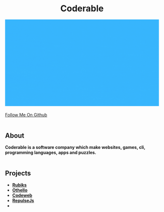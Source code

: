 <!DOCTYPE html>
<html>
<head>

</head>
<body>
<p>
<h1 align = "center"><b>Coderable</b></h1>
<img src="https://github.com/The-Coderable/.github/blob/main/profile/CODERABLE.gif?raw=true">
  <br><br>
<a href="https://github.com/CoderableOfficial"  align = "center">Follow Me On Github</a>
</b>
<br><br>
<h2>About</h2>
<b>Coderable is a software company which make websites, games, cli, programming languages, apps and puzzles.</b>
<br><br>
<h2>Projects</h2>
<b><ul>
<li><a href = "https://rubiks.coderable.studio">Rubiks</a></li>
<li><a href="https://othello.coderable.studio">Othello</a></li>
<li><a href="https://coderable.studio">Codeweb</a></li>
<li><a href="https://repulsejs.coderable.studio">RepulseJs<li></ul></b>

<p>
</body>
</html>
